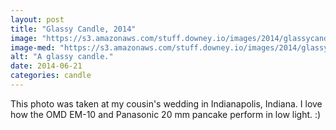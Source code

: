 ```yaml
---
layout: post
title: "Glassy Candle, 2014"
image: "https://s3.amazonaws.com/stuff.downey.io/images/2014/glassycandle.jpg"
image-med: "https://s3.amazonaws.com/stuff.downey.io/images/2014/glassycandle-750.jpg"
alt: "A glassy candle."
date: 2014-06-21
categories: candle
---
```


This photo was taken at my cousin's wedding in Indianapolis, Indiana.  I love how the OMD EM-10 and Panasonic 20 mm pancake perform in low light. :)
